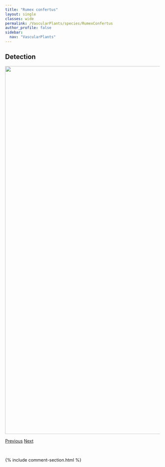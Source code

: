 ```yaml
---
title: "Rumex confertus"
layout: single
classes: wide
permalink: /VascularPlants/species/RumexConfertus
author_profile: false
sidebar:
  nav: "VascularPlants"
---
```


<h2>Detection</h2>

<a href="https://drive.google.com/uc?export=view&id=155lgqg7vQjxTUflCQSfU9kyEV0CHXScF">
<img src="https://drive.google.com/uc?export=view&id=155lgqg7vQjxTUflCQSfU9kyEV0CHXScF" height = "1200" width = "800">
</a>


<a href="/DevelopmentWebsite/VascularPlants/species/RumexBritannica" class="pagination--pager" title="Rumex britannica">Previous</a> <a href="/DevelopmentWebsite/VascularPlants/species/RumexCrispusPseudonatronatus" class="pagination--pager" title="Rumex crispus/pseudonatronatus">Next</a>

<p>&nbsp;</p>

{% include comment-section.html %}
